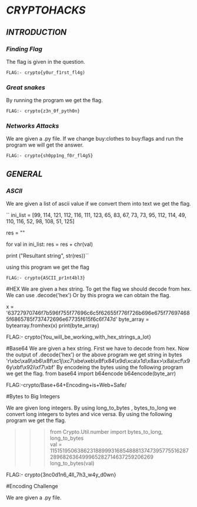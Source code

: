 # ***CRYPTOHACKS***

## ***INTRODUCTION***

### *Finding Flag*

The flag is given in the question.

```FLAG:- crypto{y0ur_f1rst_fl4g)```

### *Great snakes*

By running the program we get the flag.

```FLAG:- crypto{z3n_0f_pyth0n}```

### *Networks Attacks*

We are given a .py file.
If we change buy:clothes to buy:flags and run the program we will get the answer.

```FLAG:- crypto{sh0pp1ng_f0r_fl4g5}```

## ***GENERAL***

### *ASCII*

We are given a list of ascii value if we convert them into text we get the flag.

``
ini_list = [99, 114, 121, 112, 116, 111, 123, 65, 83, 67, 73, 73, 95, 112, 114, 49, 110, 116, 52, 98, 108, 51, 125]  

res = "" 

for val in ini_list: 
    res = res + chr(val) 

print ("Resultant string", str(res))``

using this program we get the flag

```FLAG:- crypto{ASCII_pr1nt4bl3}```

#HEX
We are given a hex string. To get the flag we should decode from hex. We can use .decode('hex')
Or by this progra we can obtain the flag.

x = '63727970746f7b596f755f77696c6c5f62655f776f726b696e675f776974685f6865785f737472696e67735f615f6c6f747d'
byte_array = bytearray.fromhex(x)
print(byte_array)

FLAG:- crypto{You_will_be_working_with_hex_strings_a_lot}

#Base64
We are given a hex string. First we have to decode from hex.
Now the output of .decode('hex') or the above program we get string in bytes
'r\xbc\xa9\xb6\x8f\xc1j\xc7\xbe\xeb\x8f\x84\x9d\xca\x1d\x8ax>\x8a\xcf\x96y\xbf\x92i\xf7\xbf'
By encodeing the bytes using the following program we get the flag.
from base64 import b64encode
b64encode(byte_arr)

FLAG:-crypto/Base+64+Encoding+is+Web+Safe/

#Bytes to Big Integers

We are given long integers.
By using long_to_bytes , bytes_to_long we convert long integers to bytes and vice versa.
By using the following program we get the flag.

>>> from Crypto.Util.number import bytes_to_long, long_to_bytes    
>>> val = 11515195063862318899931685488813747395775516287289682636499965282714637259206269
>>> long_to_bytes(val) 

FLAG:- crypto{3nc0d1n6_4ll_7h3_w4y_d0wn}

#Encoding Challenge

We are given a .py file. 

